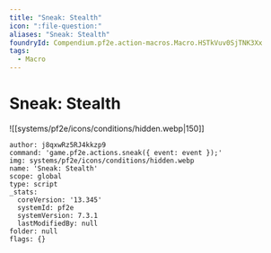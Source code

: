 ```yaml
---
title: "Sneak: Stealth"
icon: ":file-question:"
aliases: "Sneak: Stealth"
foundryId: Compendium.pf2e.action-macros.Macro.HSTkVuv0SjTNK3Xx
tags:
  - Macro
---
```


# Sneak: Stealth
![[systems/pf2e/icons/conditions/hidden.webp|150]]

```Macro
author: j8qxwRz5RJ4kkzp9
command: 'game.pf2e.actions.sneak({ event: event });'
img: systems/pf2e/icons/conditions/hidden.webp
name: 'Sneak: Stealth'
scope: global
type: script
_stats:
  coreVersion: '13.345'
  systemId: pf2e
  systemVersion: 7.3.1
  lastModifiedBy: null
folder: null
flags: {}
```
